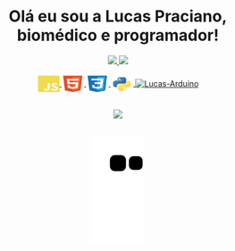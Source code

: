 <h1 align="center">  Olá eu sou a Lucas Praciano, biomédico e programador!  </h1>

<div align="center">
  <a href="https://github.com/lspraciano">
  <img height="180em" src="https://github-readme-stats.vercel.app/api?username=lspraciano&show_icons=true&theme=dracula&include_all_commits=true&count_private=true"/>
  <img height="180em" src="https://github-readme-stats.vercel.app/api/top-langs/?username=lspraciano&layout=compact&langs_count=7&theme=dracula"/>
</div>

<div  align="center">   
<div style="display: inline_block"><br>
  <img align="center" alt="Lucas-Js" height="30" width="40" src="https://raw.githubusercontent.com/devicons/devicon/master/icons/javascript/javascript-plain.svg">
  <img align="center" alt="Lucas-HTML" height="30" width="40" src="https://raw.githubusercontent.com/devicons/devicon/master/icons/html5/html5-original.svg">
  <img align="center" alt="Lucas-CSS" height="30" width="40" src="https://raw.githubusercontent.com/devicons/devicon/master/icons/css3/css3-original.svg">
  <img align="center" alt="Lucas-Python" height="30" width="40" src="https://raw.githubusercontent.com/devicons/devicon/master/icons/python/python-original.svg">
  <img align="center" alt="Lucas-Arduino" height="30" width="40" src="https://cdn.jsdelivr.net/gh/devicons/devicon/icons/arduino/arduino-original.svg">    
</div>
  
  <br> <a href="https://www.linkedin.com/in/lucas-praciano-420552210" target="_blank"><img src="https://img.shields.io/badge/-LinkedIn-%230077B5?style=for-the-badge&logo=linkedin&logoColor=white" target="_blank"></a>  
  
  ##
  
  ![Snake animation](https://github.com/lspraciano/lspraciano/blob/output/github-contribution-grid-snake.svg)
  
</div>  



